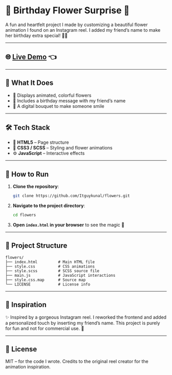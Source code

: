 # 🌸 Birthday Flower Surprise 🎁

A fun and heartfelt project I made by customizing a beautiful flower animation I found on an Instagram reel. I added my friend’s name to make her birthday extra special! 🎂💐

---

## 🌐 [Live Demo](https://itguykunal.github.io/flowers/) 👈

---

## 🌟 What It Does

- 🌼 Displays animated, colorful flowers  
- 💬 Includes a birthday message with my friend’s name  
- 🎉 A digital bouquet to make someone smile  

---

## 🛠️ Tech Stack

- 🧱 **HTML5** – Page structure  
- 🎨 **CSS3 / SCSS** – Styling and flower animations  
- ⚙️ **JavaScript** – Interactive effects  

---

## 🚀 How to Run

1. **Clone the repository**:
   ```bash
   git clone https://github.com/Itguykunal/flowers.git
   ```
2. **Navigate to the project directory**:
   ```bash
   cd flowers
   ```
3. **Open `index.html` in your browser** to see the magic 🌼

---

## 📂 Project Structure

```
flowers/
├── index.html         # Main HTML file
├── style.css          # CSS animations
├── style.scss         # SCSS source file
├── main.js            # JavaScript interactions
├── style.css.map      # Source map
└── LICENSE            # License info
```

---

## 🎈 Inspiration

✨ Inspired by a gorgeous Instagram reel. I reworked the frontend and added a personalized touch by inserting my friend’s name. This project is purely for fun and not for commercial use. 💛

---

## 📜 License

MIT – for the code I wrote. Credits to the original reel creator for the animation inspiration.
